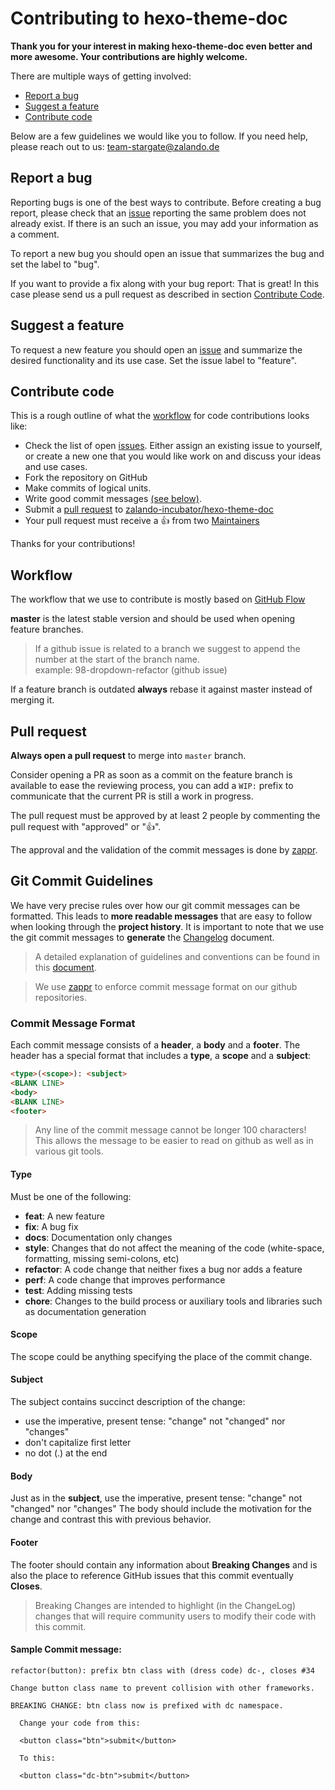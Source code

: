 # Contributing to hexo-theme-doc
**Thank you for your interest in making hexo-theme-doc even better and more awesome. Your contributions are highly welcome.**

There are multiple ways of getting involved:

- [Report a bug](#report-a-bug)
- [Suggest a feature](#suggest-a-feature)
- [Contribute code](#contribute-code)

Below are a few guidelines we would like you to follow.
If you need help, please reach out to us: team-stargate@zalando.de


## Report a bug
Reporting bugs is one of the best ways to contribute. Before creating a bug report, please check that an [issue](https://github.com/zalando-incubator/hexo-theme-doc/issues) reporting the same problem does not already exist. If there is an such an issue, you may add your information as a comment.

To report a new bug you should open an issue that summarizes the bug and set the label to "bug".

If you want to provide a fix along with your bug report: That is great! In this case please send us a pull request as described in section [Contribute Code](#contribute-code).

## Suggest a feature
To request a new feature you should open an [issue](https://github.com/zalando-incubator/hexo-theme-doc/issues) and summarize the desired functionality and its use case. Set the issue label to "feature".

## Contribute code
This is a rough outline of what the [workflow](#workflow) for code contributions looks like:
- Check the list of open [issues](https://github.com/zalando-incubator/hexo-theme-doc/issues). Either assign an existing issue to yourself, or create a new one that you would like work on and discuss your ideas and use cases.
- Fork the repository on GitHub
- Make commits of logical units.
- Write good commit messages [(see below)](#git-commit-guidelines).
- Submit a [pull request](#pull-request) to [zalando-incubator/hexo-theme-doc](https://github.com/zalando-incubator/hexo-theme-doc)
- Your pull request must receive a :thumbsup: from two [Maintainers](./MAINTAINERS)

Thanks for your contributions!

## Workflow

The workflow that we use to contribute is mostly based on [GitHub Flow](https://guides.github.com/introduction/flow/)

**master** is the latest stable version and should be used when opening feature branches.

> If a github issue is related to a branch we suggest to append the number at the start of the branch name.<br>
  example: 98-dropdown-refactor (github issue)

If a feature branch is outdated **always** rebase it against master instead of merging it.

## Pull request

**Always open a pull request** to merge into `master` branch.

Consider opening a PR as soon as a commit on the feature branch is available to ease the reviewing process,
you can add a `WIP:` prefix to communicate that the current PR is still a work in progress.

The pull request must be approved by at least 2 people by commenting the pull request with "approved" or ":+1:".

The approval and the validation of the commit messages is done by [zappr](https://github.com/zalando/zappr).


## Git Commit Guidelines

We have very precise rules over how our git commit messages can be formatted. This leads to **more
readable messages** that are easy to follow when looking through the **project history**. It is
important to note that we use the git commit messages to **generate** the [Changelog](./CHANGELOG.md) document.

> A detailed explanation of guidelines and conventions can be found in this
  [document](https://docs.google.com/document/d/1QrDFcIiPjSLDn3EL15IJygNPiHORgU1_OOAqWjiDU5Y/edit#).

> We use [zappr](./zappr.md) to enforce commit message format on our github repositories.

### Commit Message Format
Each commit message consists of a **header**, a **body** and a **footer**. The header has a special
format that includes a **type**, a **scope** and a **subject**:

```html
<type>(<scope>): <subject>
<BLANK LINE>
<body>
<BLANK LINE>
<footer>
```

> Any line of the commit message cannot be longer 100 characters!<br/>
  This allows the message to be easier to read on github as well as in various git tools.

#### Type
Must be one of the following:

* **feat**: A new feature
* **fix**: A bug fix
* **docs**: Documentation only changes
* **style**: Changes that do not affect the meaning of the code (white-space, formatting, missing
  semi-colons, etc)
* **refactor**: A code change that neither fixes a bug nor adds a feature
* **perf**: A code change that improves performance
* **test**: Adding missing tests
* **chore**: Changes to the build process or auxiliary tools and libraries such as documentation
  generation

#### Scope
The scope could be anything specifying the place of the commit change.

#### Subject
The subject contains succinct description of the change:

* use the imperative, present tense: "change" not "changed" nor "changes"
* don't capitalize first letter
* no dot (.) at the end

#### Body
Just as in the **subject**, use the imperative, present tense: "change" not "changed" nor "changes"
The body should include the motivation for the change and contrast this with previous behavior.

#### Footer
The footer should contain any information about **Breaking Changes** and is also the place to
reference GitHub issues that this commit eventually **Closes**.

> Breaking Changes are intended to highlight (in the ChangeLog) changes that will require community
  users to modify their code with this commit.

#### Sample Commit message:

```text
refactor(button): prefix btn class with (dress code) dc-, closes #34

Change button class name to prevent collision with other frameworks.

BREAKING CHANGE: btn class now is prefixed with dc namespace.

  Change your code from this:

  <button class="btn">submit</button>

  To this:

  <button class="dc-btn">submit</button>
```
